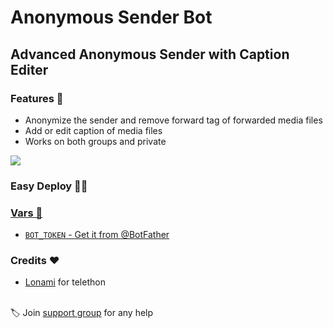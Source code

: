 # Anonymous Sender Bot 

## Advanced Anonymous Sender with Caption Editer

### Features 🧐

- Anonymize the sender and remove forward tag of forwarded media files
- Add or edit caption of media files
- Works on both groups and private

<img src="https://telegra.ph/file/5149a26f3b2939c66962d.jpg">

### Easy Deploy 🏃‍♂

<p align="center"><a href="https://heroku.com/deploy?template=https://github.com/ImTheekshana126/AnonymousSenderBot"> 

### Vars 📙

- `BOT_TOKEN` - Get it from [@BotFather](https://t.me/BotFather)

### Credits ❤

- [Lonami](https://github.com/LonamiWebs/Telethon) for telethon

<br>🏷 Join [support group](https://t.me/SDBOTz) for any help
